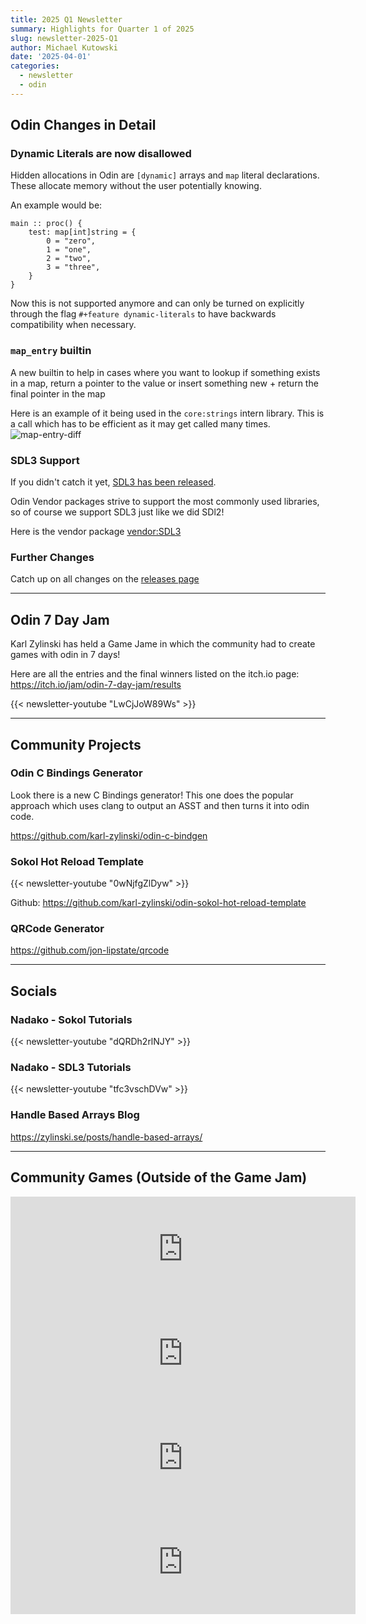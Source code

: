 ```yaml
---
title: 2025 Q1 Newsletter
summary: Highlights for Quarter 1 of 2025
slug: newsletter-2025-Q1
author: Michael Kutowski
date: '2025-04-01'
categories:
  - newsletter
  - odin
---
```


## Odin Changes in Detail

### Dynamic Literals are now disallowed

Hidden allocations in Odin are `[dynamic]` arrays and `map` literal declarations. These allocate memory without the user potentially knowing.

An example would be:

```odin
main :: proc() {
    test: map[int]string = {
        0 = "zero",
        1 = "one",
        2 = "two",
        3 = "three",
    }
}
```

Now this is not supported anymore and can only be turned on explicitly through the flag `#+feature dynamic-literals` to have backwards compatibility when necessary.

### `map_entry` builtin

A new builtin to help in cases where you want to lookup if something exists in a map, return a pointer to the value or insert something new + return the final pointer in the map

Here is an example of it being used in the `core:strings` intern library. This is a call which has to be efficient as it may get called many times.
<img src="/images/news-2025/Q1-map-entry-diff.png" alt="map-entry-diff" class="figure-img img-fluid">

### SDL3 Support

If you didn't catch it yet, [SDL3 has been released](https://discourse.libsdl.org/t/announcing-the-sdl-3-official-release/57149).

Odin Vendor packages strive to support the most commonly used libraries, so of course we support SDL3 just like we did SDl2!

Here is the vendor package [vendor:SDL3](https://github.com/odin-lang/Odin/tree/master/vendor/sdl3)

### Further Changes

Catch up on all changes on the [releases page](https://github.com/odin-lang/Odin/releases)

---

## Odin 7 Day Jam

Karl Zylinski has held a Game Jame in which the community had to create games with odin in 7 days!

Here are all the entries and the final winners listed on the itch.io page: https://itch.io/jam/odin-7-day-jam/results

{{< newsletter-youtube "LwCjJoW89Ws" >}}

---

## Community Projects

### Odin C Bindings Generator

Look there is a new C Bindings generator!
This one does the popular approach which uses clang to output an ASST and then turns it into odin code.

https://github.com/karl-zylinski/odin-c-bindgen

### Sokol Hot Reload Template

{{< newsletter-youtube "0wNjfgZlDyw" >}}

Github: https://github.com/karl-zylinski/odin-sokol-hot-reload-template

### QRCode Generator

https://github.com/jon-lipstate/qrcode

---

## Socials

### Nadako - Sokol Tutorials
{{< newsletter-youtube "dQRDh2rlNJY" >}}

### Nadako - SDL3 Tutorials
{{< newsletter-youtube "tfc3vschDVw" >}}

### Handle Based Arrays Blog
https://zylinski.se/posts/handle-based-arrays/

---

## Community Games (Outside of the Game Jam)

<iframe frameborder="0" src="https://itch.io/embed/3297445" width="552" height="167"><a href="https://jb-frog.itch.io/dont-pop-me-now">Don&#039;t Pop Me Now by jb_frog, felix-u</a></iframe>

<iframe src="https://itch.io/embed/3297861" width="552" height="167" frameborder="0"><a href="https://igamemaker.itch.io/nuke-the-moon">Nuke The Moon by igamemaker</a></iframe>

<iframe height="167" frameborder="0" src="https://itch.io/embed/3233644" width="552"><a href="https://midnightmeat.itch.io/devil-raisd-the-storm">the Devil rais&#039;d the storm by the Midnight Meat Society</a></iframe>

<iframe width="552" height="167" frameborder="0" src="https://itch.io/embed/3343081"><a href="https://nikola-stefanov.itch.io/bogwalker">Bogwalker by nik1oo</a></iframe>
